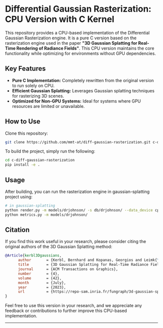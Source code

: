 # Differential Gaussian Rasterization: CPU Version with C Kernel

This repository provides a CPU-based implementation of the Differential Gaussian Rasterization engine. It is a pure C version based on the rasterization engine used in the paper **"3D Gaussian Splatting for Real-Time Rendering of Radiance Fields"**. This CPU version maintains the core functionality while optimizing for environments without GPU dependencies.

## Key Features
- **Pure C Implementation:** Completely rewritten from the original version to run solely on CPU.
- **Efficient Gaussian Splatting:** Leverages Gaussian splatting techniques for rasterizing 3D scenes.
- **Optimized for Non-GPU Systems:** Ideal for systems where GPU resources are limited or unavailable.
  
## How to Use

Clone this repository:

```bash
git clone https://github.com/mmt-at/diff-gaussian-rasterization.git c-diff-gaussian-rasterization
```

To build the project, simply run the following:

```bash
cd c-diff-gaussian-rasterization
pip install -e .
```

## Usage

After building, you can run the rasterization engine in gaussian-splatting project using:

```bash
# in gaussian-splatting
python render.py -m models/drjohnson/ -s db/drjohnson/ --data_device cpu --resolution 100
python metrics.py -m models/drjohnson/
```

## Citation

If you find this work useful in your research, please consider citing the original authors of the 3D Gaussian Splatting method:

```BibTeX
@Article{kerbl3Dgaussians,
      author       = {Kerbl, Bernhard and Kopanas, Georgios and Leimk{\"u}hler, Thomas and Drettakis, George},
      title        = {3D Gaussian Splatting for Real-Time Radiance Field Rendering},
      journal      = {ACM Transactions on Graphics},
      number       = {4},
      volume       = {42},
      month        = {July},
      year         = {2023},
      url          = {https://repo-sam.inria.fr/fungraph/3d-gaussian-splatting/}
}
```

Feel free to use this version in your research, and we appreciate any feedback or contributions to further improve this CPU-based implementation.

---
